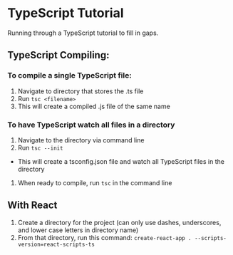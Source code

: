 # TypeScript Tutorial

Running through a TypeScript tutorial to fill in gaps.

## TypeScript Compiling:

### To compile a single TypeScript file:

1. Navigate to directory that stores the .ts file
1. Run `tsc <filename>`
1. This will create a compiled .js file of the same name

### To have TypeScript watch all files in a directory

1. Navigate to the directory via command line
1. Run `tsc --init`

- This will create a tsconfig.json file and watch all TypeScript files in the directory

1. When ready to compile, run `tsc` in the command line

## With React

1. Create a directory for the project (can only use dashes, underscores, and lower case letters in directory name)
2. From that directory, run this command: `create-react-app . --scripts-version=react-scripts-ts`
